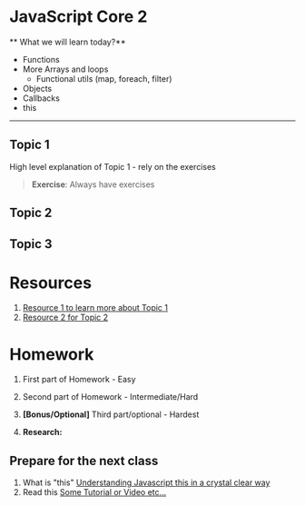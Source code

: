 # JavaScript Core 2
** What we will learn today?**
- Functions
- More Arrays and loops
  - Functional utils (map, foreach, filter)
- Objects
- Callbacks
- this

---

## Topic 1
High level explanation of Topic 1 - rely on the exercises
> **Exercise**: Always have exercises

## Topic 2
## Topic 3


# Resources
1. [Resource 1 to learn more about Topic 1](https://google.com)
2. [Resource 2 for Topic 2](https://google.com)

# Homework

1. First part of Homework - Easy

2. Second part of Homework - Intermediate/Hard

3. **[Bonus/Optional]** Third part/optional - Hardest

4. **Research:**

## Prepare for the next class
1. What is "this" [Understanding Javascript this in a crystal clear way](https://youtu.be/yuo8YqKDQ-M)
2. Read this [Some Tutorial or Video etc...](https://google.com)
